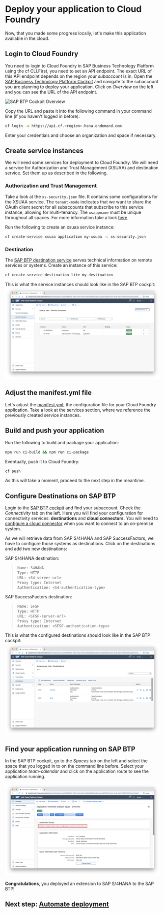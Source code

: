 # Deploy your application to Cloud Foundry

Now, that you made some progress locally, let's make this application available in the cloud.

## Login to Cloud Foundry

You need to login to Cloud Foundry in SAP Business Technology Platform using the cf CLI.First, you need to set an API endpoint. The exact URL of this API endpoint depends on the region your _subaccount_ is in. Open the [SAP Business Technology Platform Cockpit](https://account.hana.ondemand.com/) and navigate to the subaccount you are planning to deploy your application. Click on _Overview_ on the left and you can see the URL of the API endpoint.

![SAP BTP Cockpit Overview](https://sap.github.io/cloud-sdk/img/subaccount_api_endpoint.png)

Copy the URL and paste it into the following command in your command line (if you haven't logged in before):

```sh
cf login -a https://api.cf.<region>.hana.ondemand.com
```

Enter your credentials and choose an organization and space if necessary.

## Create service instances

We will need some services for deployment to Cloud Foundry. We will need a service for Authorization and Trust Management (XSUAA) and destination service. Set them up as described in the following.

### Authorization and Trust Management

Take a look at the `xs-security.json` file. It contains some configurations for the XSUAA service. The `tenant-mode` indicates that we want to share the OAuth client secret for all subaccounts that subscribe to this service instance, allowing for multi-tenancy. The `xsappname` must be unique throughout all spaces. For more information take a look [here](https://help.sap.com/viewer/4505d0bdaf4948449b7f7379d24d0f0d/2.0.03/en-US/3bfb120045694e21bfadb1344a693d1f.html).

Run the following to create an xsuaa service instance:

```sh
cf create-service xsuaa application my-xsuaa -c xs-security.json
```

### Destination

The [SAP BTP destination service](https://help.sap.com/viewer/cca91383641e40ffbe03bdc78f00f681/Cloud/en-US/34010ace6ac84574a4ad02f5055d3597.html) serves technical information on remote services or systems. Create an instance of this service:

```sh
cf create-service destination lite my-destination
```

This is what the service instances should look like in the SAP BTP cockpit:
![SCP Services](images/scp-services.png)

## Adjust the manifest.yml file

Let's adjust the [manifest.yml](../manifest.yml), the configuration file for your Cloud Foundry application.
Take a look at the services section, where we reference the previously created service instances.

## Build and push your application

Run the following to build and package your application:

```sh
npm run ci-build && npm run ci-package
```

Eventually, push it to Cloud Foundry:

```sh
cf push
```

As this will take a moment, proceed to the next step in the meantime.

## Configure Destinations on SAP BTP

Login to the [SAP BTP cockpit](https://cockpit.hanatrial.ondemand.com/cockpit/#/home/trialhome) and find your subaccount. Check the _Connectivity_ tab on the left. Here you will find your configuration for connectivity services: **destinations** and **cloud connectors**.
You will need to [configure a cloud connector](https://help.sap.com/viewer/cca91383641e40ffbe03bdc78f00f681/Cloud/en-US/e6c7616abb5710148cfcf3e75d96d596.html) when you want to connect to an on-premise system. 

As we will retrieve data from SAP S/4HANA and SAP SuccessFactors, we have to configure those systems as destinations.
Click on the destinations and add two new destinations:

SAP S/4HANA destination:

> ```
> Name: S4HANA
> Type: HTTP
> URL: <S4-server-url>
> Proxy type: Internet
> Authentication: <S4-authentication-type>
> ```

SAP SuccessFactors destination:

> ```
> Name: SFSF
> Type: HTTP
> URL: <SFSF-server-url>
> Proxy type: Internet
> Authentication: <SFSF-authentication-type>
> ```

This is what the configured destinations should look like in the SAP BTP cockpit:
![SCP Destinations](images/scp-destinations.png)

## Find your application running on SAP BTP

In the SAP BTP cockpit, go to the _Spaces_ tab on the left and select the space that you logged in to on the command line before. Select your application _team-calendar_ and click on the application route to see the application running.

![SCP Application](images/scp-application.png)

**Congratulations**, you deployed an extension to SAP S/4HANA to the SAP BTP!

## Next step: [Automate deployment](06-deploy-to-cf.md)
